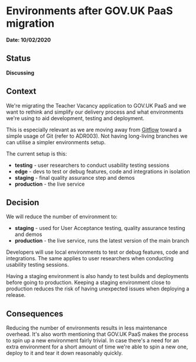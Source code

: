 # Environments after GOV&#46;UK PaaS migration

**Date: 10/02/2020**

## Status

**Discussing**

## Context

We're migrating the Teacher Vacancy application to GOV&#46;UK PaaS and we want
to rethink and simplify our delivery process and what environments we're using
to aid development, testing and deployment.

This is especially relevant as we are moving away from
[Gitflow](https://datasift.github.io/gitflow/IntroducingGitFlow.html) toward
a simple usage of Git (refer to ADR003). Not having long-living branches we can utilise a simpler environments setup.

The current setup is this:

* **testing** - user researchers to conduct usability testing sessions
* **edge** - devs to test or debug features, code and integrations in isolation
* **staging** - final quality assurance step and demos
* **production** - the live service


## Decision

We will reduce the number of environment to:

* **staging** - used for User Acceptance testing, quality assurance testing and demos
* **production** - the live service, runs the latest version of the main branch

Developers will use local environments to test or debug features, code and integrations.
The same applies to user researchers when conducting usability testing sessions.


Having a staging environment is also handy to test builds and deployments before
going to production. Keeping a staging environment close to production reduces
the risk of having unexpected issues when deploying a release.

## Consequences

Reducing the number of environments results in less maintenance overhead.
It's also worth mentioning that GOV&#46;UK PaaS makes the process to spin up a new environment fairly trivial.
In case there's a need for an extra environment for a short amount of time
we're able to spin a new one, deploy to it and tear it down reasonably quickly.

